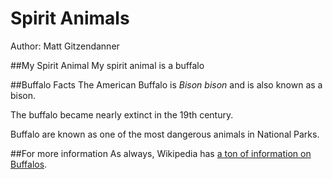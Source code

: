 # Spirit Animals
Author: Matt Gitzendanner

##My Spirit Animal
My spirit animal is a buffalo

##Buffalo Facts
The American Buffalo is _Bison bison_ and is also known as a bison.

The buffalo became nearly extinct in the 19th century.

Buffalo are known as one of the most dangerous animals in National Parks.

##For more information
As always, Wikipedia has [a ton of information on Buffalos](http://en.wikipedia.org/wiki/American_bison).

